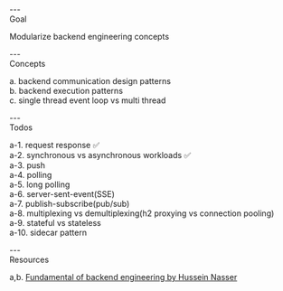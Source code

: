 ---\
Goal


Modularize backend engineering concepts



---\
Concepts


a. backend communication design patterns\
b. backend execution patterns\
c. single thread event loop vs multi thread


---\
Todos


a-1. request response :white_check_mark:\
a-2. synchronous vs asynchronous workloads :white_check_mark:\
a-3. push\
a-4. polling\
a-5. long polling\
a-6. server-sent-event(SSE)\
a-7. publish-subscribe(pub/sub)\
a-8. multiplexing vs demultiplexing(h2 proxying vs connection pooling)\
a-9. stateful vs stateless\
a-10. sidecar pattern



---\
Resources


a,b. [Fundamental of backend engineering by Hussein Nasser](https://www.udemy.com/course/fundamentals-of-backend-communications-and-protocols/)
